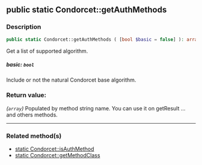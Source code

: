 ## public static Condorcet::getAuthMethods

### Description    

```php
public static Condorcet::getAuthMethods ( [bool $basic = false] ): array
```

Get a list of supported algorithm.
    

##### **basic:** *```bool```*   
Include or not the natural Condorcet base algorithm.    


### Return value:   

*(```array```)* Populated by method string name. You can use it on getResult ... and others methods.


---------------------------------------

### Related method(s)      

* [static Condorcet::isAuthMethod](/Docs/MethodsReferences/Condorcet%20Class/public%20static%20Condorcet--isAuthMethod.md)    
* [static Condorcet::getMethodClass](/Docs/MethodsReferences/Condorcet%20Class/public%20static%20Condorcet--getMethodClass.md)    
